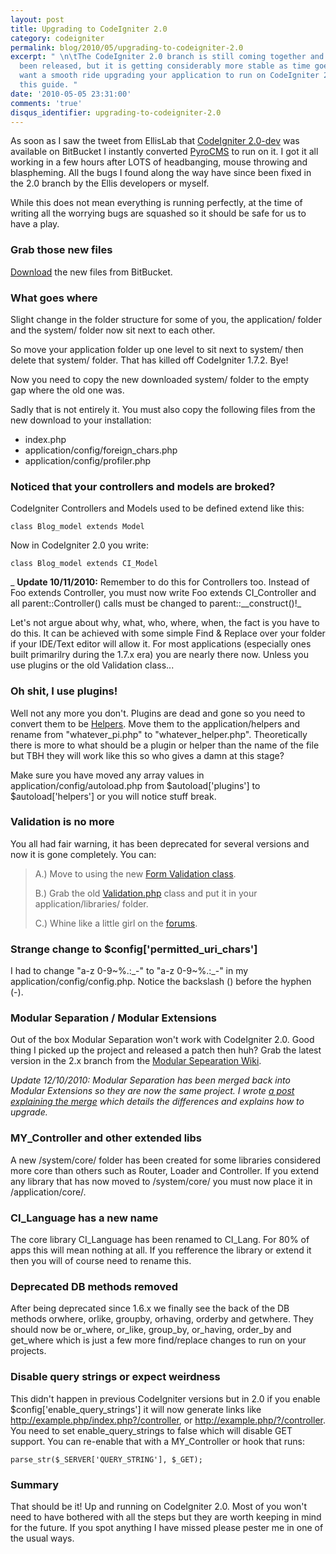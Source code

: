 ```yaml
---
layout: post
title: Upgrading to CodeIgniter 2.0
category: codeigniter
permalink: blog/2010/05/upgrading-to-codeigniter-2.0
excerpt: " \n\tThe CodeIgniter 2.0 branch is still coming together and has not yet
  been released, but it is getting considerably more stable as time goes on. If you
  want a smooth ride upgrading your application to run on CodeIgniter 2.0 then read
  this guide. "
date: '2010-05-05 23:31:00'
comments: 'true'
disqus_identifier: upgrading-to-codeigniter-2.0
---
```


As soon as I saw the tweet from EllisLab that [CodeIgniter 2.0-dev](http://bitbucket.org/ellislab/codeigniter/) was available on BitBucket I instantly converted [PyroCMS](http://pyrocms.com/) to run on it. I got it all working in a few hours after LOTS of headbanging, mouse throwing and blaspheming. All the bugs I found along the way have since been fixed in the 2.0 branch by the Ellis developers or myself.

While this does not mean everything is running perfectly, at the time of writing all the worrying bugs are squashed so it should be safe for us to have a play.

### Grab those new files

[Download](http://bitbucket.org/ellislab/codeigniter/get/tip.zip) the new files from BitBucket.

### What goes where

Slight change in the folder structure for some of you, the application/ folder and the system/ folder now sit next to each other.

So move your application folder up one level to sit next to system/ then delete that system/ folder. That has killed off CodeIgniter 1.7.2. Bye!

Now you need to copy the new downloaded system/ folder to the empty gap where the old one was.

Sadly that is not entirely it. You must also copy the following files from the new download to your installation:

- index.php
- application/config/foreign\_chars.php
- application/config/profiler.php

### Noticed that your controllers and models are broked?

CodeIgniter Controllers and Models used to be defined extend like this:

    class Blog_model extends Model

Now in CodeIgniter 2.0 you write:

    class Blog_model extends CI_Model

_ **Update 10/11/2010:** Remember to do this for Controllers too. Instead of Foo extends Controller, you must now write Foo extends CI\_Controller and all parent::Controller() calls must be changed to parent::\_\_construct()!_

Let's not argue about why, what, who, where, when, the fact is you have to do this. It can be achieved with some simple Find & Replace over your folder if your IDE/Text editor will allow it. For most applications (especially ones built primarilry during the 1.7.x era) you are nearly there now. Unless you use plugins or the old Validation class...

### Oh shit, I use plugins!

Well not any more you don't. Plugins are dead and gone so you need to convert them to be [Helpers](http://codeigniter.com/user_guide/general/helpers.html). Move them to the application/helpers and rename from "whatever\_pi.php" to "whatever\_helper.php". Theoretically there is more to what should be a plugin or helper than the name of the file but TBH they will work like this so who gives a damn at this stage?

Make sure you have moved any array values in application/config/autoload.php from $autoload['plugins'] to $autoload['helpers'] or you will notice stuff break.

### Validation is no more

You all had fair warning, it has been deprecated for several versions and now it is gone completely. You can:

> A.) Move to using the new [Form Validation class](http://codeigniter.com/user_guide/libraries/form_validation.html).
> 
> B.) Grab the old [Validation.php](http://bitbucket.org/ellislab/codeigniter/raw/3b6f3beea126/system/libraries/Validation.php) class and put it in your application/libraries/ folder.
> 
> C.) Whine like a little girl on the [forums](http://codeigniter.com/forums/).
### Strange change to $config['permitted\_uri\_chars']

I had to change "a-z 0-9~%.:\_-" to "a-z 0-9~%.:\_-" in my application/config/config.php. Notice the backslash () before the hyphen (-).

### Modular Separation / Modular Extensions

Out of the box Modular Separation won't work with CodeIgniter 2.0. Good thing I picked up the project and released a patch then huh? Grab the latest version in the 2.x branch from the [Modular Sepearation Wiki](http://codeigniter.com/wiki/Modular_Separation).

_Update 12/10/2010: Modular Separation has been merged back into Modular Extensions so they are now the same project. I wrote [a post explaining the merge](/news/2010/09/what-happened-to-modular-separation) which details the differences and explains how to upgrade._

### MY\_Controller and other extended libs

A new /system/core/ folder has been created for some libraries considered more core than others such as Router, Loader and Controller. If you extend any library that has now moved to /system/core/ you must now place it in /application/core/.

### CI\_Language has a new name

The core library CI\_Language has been renamed to CI\_Lang. For 80% of apps this will mean nothing at all. If you refference the library or extend it then you will of course need to rename this.

### Deprecated DB methods removed

After being deprecated since 1.6.x we finally see the back of the DB methods orwhere, orlike, groupby, orhaving, orderby and getwhere. They should now be or\_where, or\_like, group\_by, or\_having, order\_by and get\_where which is just a few more find/replace changes to run on your projects.

### Disable query strings or expect weirdness

This didn't happen in previous CodeIgniter versions but in 2.0 if you enable $config['enable\_query\_strings'] it will now generate links like http://example.php/index.php?/controller, or http://example.php/?/controller. You need to set enable\_query\_strings to false which will disable GET support. You can re-enable that with a MY\_Controller or hook that runs:

    parse_str($_SERVER['QUERY_STRING'], $_GET);

### Summary

That should be it! Up and running on CodeIgniter 2.0. Most of you won't need to have bothered with all the steps but they are worth keeping in mind for the future. If you spot anything I have missed please pester me in one of the usual ways.

